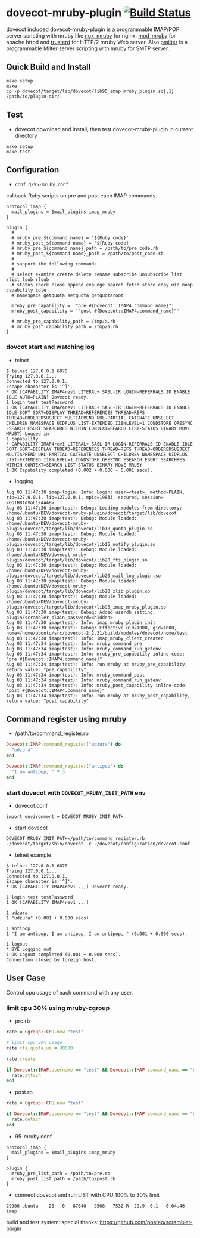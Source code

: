 # dovecot-mruby-plugin [![Build Status](https://travis-ci.org/matsumotory/dovecot-mruby-plugin.svg?branch=master)](https://travis-ci.org/matsumotory/dovecot-mruby-plugin)

dovecot included dovecot-mruby-plugin is a programmable IMAP/POP server scripting with mruby like [ngx_mruby](https://github.com/matsumotory/ngx_mruby) for nginx, [mod_mruby](https://github.com/matsumotory/mod_mruby) for apache httpd and [trusterd](https://github.com/matsumotory/trusterd) for HTTP/2 mruby Web server. Also [pmilter](https://github.com/matsumotory/pmilter) is a programmable Milter server scripting with mruby for SMTP server. 

## Quick Build and Install

```
make setup
make
cp -p dovecot/target/lib/dovecot/lib95_imap_mruby_plugin.so{,1} /path/to/plugin-dir/.
```

## Test

- dovecot download and install, then test dovecot-mruby-plugin in current directory

```
make setup
make test
```

## Configuration

- `conf.d/95-mruby.conf`

callback Ruby scripts on pre and post each IMAP commands.

```
protocol imap {
  mail_plugins = $mail_plugins imap_mruby
}

plugin {
  #
  # mruby_pre_${command name} = '${Ruby code}'
  # mruby_post_${command name} = '${Ruby code}'
  # mruby_pre_${command name}_path = /path/to/pre_code.rb
  # mruby_post_${command name}_path = /path/to/post_code.rb
  #
  # support the following commands
  #
  # select examine create delete rename subscribe unsubscribe list rlist lsub rlsub
  # status check close append expunge search fetch store copy uid noop capability idle
  # namespace getquota setquota getquotaroot

  mruby_pre_capability = '"pre #{Dovecot::IMAP4.command_name}"'
  mruby_post_capability = '"post #{Dovecot::IMAP4.command_name}"'

  # mruby_pre_capability_path = /tmp/a.rb
  # mruby_post_capability_path = /tmp/a.rb
}
```

### dovcot start and watching log

- telnet

```
$ telnet 127.0.0.1 6070
Trying 127.0.0.1...
Connected to 127.0.0.1.
Escape character is '^]'.
* OK [CAPABILITY IMAP4rev1 LITERAL+ SASL-IR LOGIN-REFERRALS ID ENABLE IDLE AUTH=PLAIN] Dovecot ready.
1 login test testPassword
1 OK [CAPABILITY IMAP4rev1 LITERAL+ SASL-IR LOGIN-REFERRALS ID ENABLE IDLE SORT SORT=DISPLAY THREAD=REFERENCES THREAD=REFS THREAD=ORDEREDSUBJECT MULTIAPPEND URL-PARTIAL CATENATE UNSELECT CHILDREN NAMESPACE UIDPLUS LIST-EXTENDED I18NLEVEL=1 CONDSTORE QRESYNC ESEARCH ESORT SEARCHRES WITHIN CONTEXT=SEARCH LIST-STATUS BINARY MOVE MRUBY] Logged in
1 capability
* CAPABILITY IMAP4rev1 LITERAL+ SASL-IR LOGIN-REFERRALS ID ENABLE IDLE SORT SORT=DISPLAY THREAD=REFERENCES THREAD=REFS THREAD=ORDEREDSUBJECT MULTIAPPEND URL-PARTIAL CATENATE UNSELECT CHILDREN NAMESPACE UIDPLUS LIST-EXTENDED I18NLEVEL=1 CONDSTORE QRESYNC ESEARCH ESORT SEARCHRES WITHIN CONTEXT=SEARCH LIST-STATUS BINARY MOVE MRUBY
1 OK Capability completed (0.002 + 0.000 + 0.001 secs).
```

- logging

```
Aug 03 11:47:30 imap-login: Info: Login: user=<test>, method=PLAIN, rip=127.0.0.1, lip=127.0.0.1, mpid=19833, secured, session=<GpIH8tdVoL1/AAAB>
Aug 03 11:47:30 imap(test): Debug: Loading modules from directory: /home/ubuntu/DEV/dovecot-mruby-plugin/dovecot/target/lib/dovecot
Aug 03 11:47:30 imap(test): Debug: Module loaded: /home/ubuntu/DEV/dovecot-mruby-plugin/dovecot/target/lib/dovecot/lib10_quota_plugin.so
Aug 03 11:47:30 imap(test): Debug: Module loaded: /home/ubuntu/DEV/dovecot-mruby-plugin/dovecot/target/lib/dovecot/lib15_notify_plugin.so
Aug 03 11:47:30 imap(test): Debug: Module loaded: /home/ubuntu/DEV/dovecot-mruby-plugin/dovecot/target/lib/dovecot/lib20_fts_plugin.so
Aug 03 11:47:30 imap(test): Debug: Module loaded: /home/ubuntu/DEV/dovecot-mruby-plugin/dovecot/target/lib/dovecot/lib20_mail_log_plugin.so
Aug 03 11:47:30 imap(test): Debug: Module loaded: /home/ubuntu/DEV/dovecot-mruby-plugin/dovecot/target/lib/dovecot/lib20_zlib_plugin.so
Aug 03 11:47:30 imap(test): Debug: Module loaded: /home/ubuntu/DEV/dovecot-mruby-plugin/dovecot/target/lib/dovecot/lib95_imap_mruby_plugin.so
Aug 03 11:47:30 imap(test): Debug: Added userdb setting: plugin/scrambler_plain_password=<hidden>
Aug 03 11:47:30 imap(test): Info: imap_mruby_plugin_init
Aug 03 11:47:30 imap(test): Debug: Effective uid=1000, gid=1000, home=/home/ubuntu/src/dovecot-2.2.31/build/modules/dovecot/home/test
Aug 03 11:47:30 imap(test): Info: imap_mruby_client_created
Aug 03 11:47:34 imap(test): Info: mruby_command_pre
Aug 03 11:47:34 imap(test): Info: mruby_command_run_getenv
Aug 03 11:47:34 imap(test): Info: mruby_pre_capability inline-code: "pre #{Dovecot::IMAP4.command_name}"
Aug 03 11:47:34 imap(test): Info: run mruby at mruby_pre_capability, return value: "pre capability"
Aug 03 11:47:34 imap(test): Info: mruby_command_post
Aug 03 11:47:34 imap(test): Info: mruby_command_run_getenv
Aug 03 11:47:34 imap(test): Info: mruby_post_capability inline-code: "post #{Dovecot::IMAP4.command_name}"
Aug 03 11:47:34 imap(test): Info: run mruby at mruby_post_capability, return value: "post capability"
```

## Command register using mruby

- /path/to/command_register.rb

```ruby
Dovecot::IMAP.command_register("udzura") do
  "udzura"
end

Dovecot::IMAP.command_register("antipop") do
  "I am antipop, " * 3
end
```

### start dovecot with `DOVECOT_MRUBY_INIT_PATH` env

- dovecot.conf

```
import_environment = DOVECOT_MRUBY_INIT_PATH
```

- start dovecot

```
DOVECOT_MRUBY_INIT_PATH=/path/to/command_register.rb ./dovecot/target/sbin/dovecot -c ./dovecot/configuration/dovecot.conf
```

- telnet example

```
$ telnet 127.0.0.1 6070
Trying 127.0.0.1...
Connected to 127.0.0.1.
Escape character is '^]'.
* OK [CAPABILITY IMAP4rev1 .,,] Dovecot ready.

1 login test testPassword
1 OK [CAPABILITY IMAP4rev1 ...]

1 udzura
1 "udzura" (0.001 + 0.000 secs).

1 antipop
1 "I am antipop, I am antipop, I am antipop, " (0.001 + 0.000 secs).

1 logout
* BYE Logging out
1 OK Logout completed (0.001 + 0.000 secs).
Connection closed by foreign host.
```

## User Case

Control cpu usage of each command with any user.

### limit cpu 30% using mruby-cgroup

- pre.rb

```ruby
rate = Cgroup::CPU.new "test"

# limit cpu 30% usage
rate.cfs_quota_us = 30000

rate.create

if Dovecot::IMAP.username == "test" && Dovecot::IMAP.command_name == "LIST"
  rate.attach
end
```

- post.rb

```ruby
rate = Cgroup::CPU.new "test"

if Dovecot::IMAP.username == "test" && Dovecot::IMAP.command_name == "LIST"
  rate.detach
end
```

- 95-mruby.conf

```
protocol imap {
  mail_plugins = $mail_plugins imap_mruby
}

plugin {
  mruby_pre_list_path = /path/to/pre.rb
  mruby_post_list_path = /path/to/post.rb
}
```

- connect dovecot and run LIST with CPU 100% to 30% limit

```
29906 ubuntu    20   0   87640   9508   7532 R  29.9  0.1   0:04.46 imap 
```

build and test system: special thanks: https://github.com/posteo/scrambler-plugin
